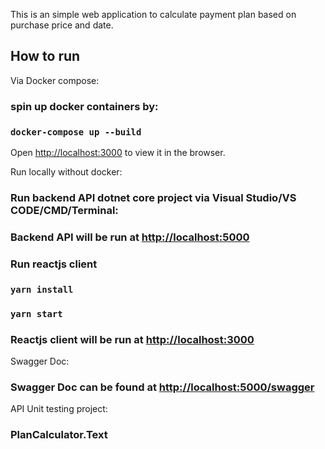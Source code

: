 This is an simple web application to calculate payment plan based on purchase price and date.

## How to run

Via Docker compose:

### spin up docker containers by:
### `docker-compose up --build`

Open [http://localhost:3000](http://localhost:3000) to view it in the browser.

Run locally without docker:

### Run backend API dotnet core project via Visual Studio/VS CODE/CMD/Terminal:
### Backend API will be run at [http://localhost:5000](http://localhost:5000)

### Run reactjs client
### `yarn install`
### `yarn start`
### Reactjs client will be run at [http://localhost:3000](http://localhost:3000)

Swagger Doc:

### Swagger Doc can be found at [http://localhost:5000/swagger](http://localhost:5000/swagger)

API Unit testing project:

### PlanCalculator.Text